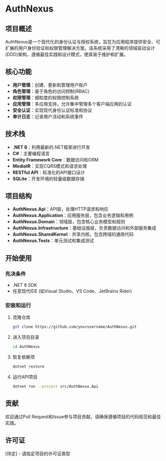 # AuthNexus

## 项目概述

AuthNexus是一个现代化的身份认证与授权系统，旨在为应用程序提供安全、可扩展的用户身份验证和权限管理解决方案。该系统采用了清晰的领域驱动设计(DDD)架构，遵循最佳实践和设计模式，使其易于维护和扩展。

## 核心功能

- **用户管理**：创建、更新和管理用户账户
- **角色管理**：基于角色的访问控制(RBAC)
- **权限管理**：细粒度的权限控制系统
- **应用管理**：多应用支持，允许集中管理多个客户端应用的认证
- **安全认证**：实现现代身份认证标准和协议
- **审计日志**：记录用户活动和系统事件

## 技术栈

- **.NET 8**：利用最新的.NET框架进行开发
- **C#**：主要编程语言
- **Entity Framework Core**：数据访问和ORM
- **MediatR**：实现CQRS模式和请求处理
- **RESTful API**：标准化的API接口设计
- **SQLite**：开发环境的轻量级数据存储

## 项目结构

- **AuthNexus.Api**：API层，处理HTTP请求和响应
- **AuthNexus.Application**：应用服务层，包含业务逻辑和用例
- **AuthNexus.Domain**：领域层，包含核心业务模型和规则
- **AuthNexus.Infrastructure**：基础设施层，负责数据访问和外部服务集成
- **AuthNexus.SharedKernel**：共享内核，包含跨域的通用代码
- **AuthNexus.Tests**：单元测试和集成测试

## 开始使用

### 先决条件

- .NET 8 SDK
- 任意现代IDE (如Visual Studio、VS Code、JetBrains Rider)

### 安装和运行

1. 克隆仓库
   ```bash
   git clone https://github.com/yourusername/AuthNexus.git
   ```

2. 进入项目目录
   ```bash
   cd AuthNexus
   ```

3. 恢复依赖项
   ```bash
   dotnet restore
   ```

4. 运行API项目
   ```bash
   dotnet run --project src/AuthNexus.Api
   ```

## 贡献

欢迎通过Pull Request和Issue参与项目贡献。请确保遵循项目的代码规范和最佳实践。

## 许可证

[待定] - 请指定项目的许可证类型